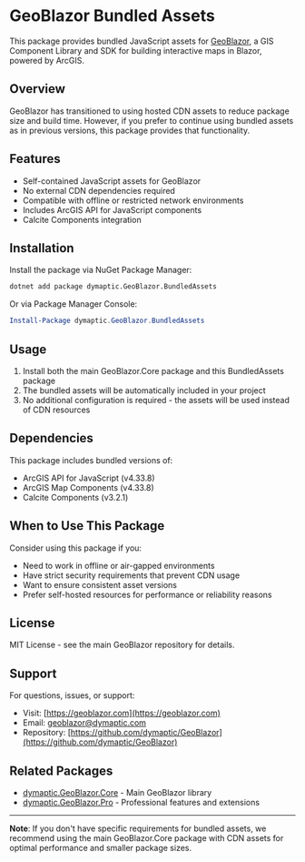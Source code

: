 # GeoBlazor Bundled Assets

This package provides bundled JavaScript assets for [GeoBlazor](https://geoblazor.com), a GIS Component Library and SDK for building interactive maps in Blazor, powered by ArcGIS.

## Overview

GeoBlazor has transitioned to using hosted CDN assets to reduce package size and build time. However, if you prefer to continue using bundled assets as in previous versions, this package provides that functionality.

## Features

- Self-contained JavaScript assets for GeoBlazor
- No external CDN dependencies required
- Compatible with offline or restricted network environments
- Includes ArcGIS API for JavaScript components
- Calcite Components integration

## Installation

Install the package via NuGet Package Manager:

```bash
dotnet add package dymaptic.GeoBlazor.BundledAssets
```

Or via Package Manager Console:

```powershell
Install-Package dymaptic.GeoBlazor.BundledAssets
```

## Usage

1. Install both the main GeoBlazor.Core package and this BundledAssets package
2. The bundled assets will be automatically included in your project
3. No additional configuration is required - the assets will be used instead of CDN resources

## Dependencies

This package includes bundled versions of:
- ArcGIS API for JavaScript (v4.33.8)
- ArcGIS Map Components (v4.33.8)
- Calcite Components (v3.2.1)

## When to Use This Package

Consider using this package if you:
- Need to work in offline or air-gapped environments
- Have strict security requirements that prevent CDN usage
- Want to ensure consistent asset versions
- Prefer self-hosted resources for performance or reliability reasons

## License

MIT License - see the main GeoBlazor repository for details.

## Support

For questions, issues, or support:
- Visit: [https://geoblazor.com](https://geoblazor.com)
- Email: geoblazor@dymaptic.com
- Repository: [https://github.com/dymaptic/GeoBlazor](https://github.com/dymaptic/GeoBlazor)

## Related Packages

- [dymaptic.GeoBlazor.Core](https://www.nuget.org/packages/dymaptic.GeoBlazor.Core/) - Main GeoBlazor library
- [dymaptic.GeoBlazor.Pro](https://www.nuget.org/packages/dymaptic.GeoBlazor.Pro/) - Professional features and extensions

---

**Note**: If you don't have specific requirements for bundled assets, we recommend using the main GeoBlazor.Core package with CDN assets for optimal performance and smaller package sizes.
